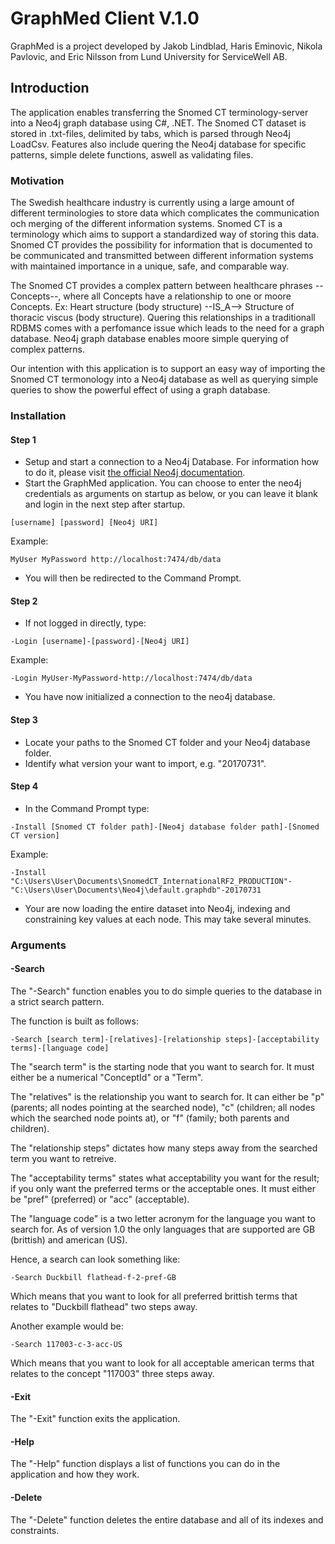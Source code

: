 # GraphMed Client V.1.0
GraphMed is a project developed by Jakob Lindblad, Haris Eminovic, Nikola Pavlovic, and Eric Nilsson from Lund University for ServiceWell AB.
## Introduction
The application enables transferring the Snomed CT terminology-server into a Neo4j graph database using C#, .NET.
The Snomed CT dataset is stored in .txt-files, delimited by tabs, which is parsed through Neo4j LoadCsv.
Features also include quering the Neo4j database for specific patterns, simple delete functions, aswell as validating files.

### Motivation
The Swedish healthcare industry is currently using a large amount of different terminologies to store data which complicates the communication och merging of the different information systems. 
Snomed CT is a terminology which aims to support a standardized way of storing this data. 
Snomed CT provides the possibility for information that is documented to be communicated and 
transmitted between different information systems with maintained importance in a unique, safe, and comparable way.

The Snomed CT provides a complex pattern between healthcare phrases --Concepts--, where all Concepts have a relationship to one or moore Concepts.
Ex: Heart structure (body structure) --IS_A--> Structure of thoracic viscus (body structure).
Quering this relationships in a traditionall RDBMS comes with a perfomance issue which leads to the need for a graph database.
Neo4j graph database enables moore simple querying of complex patterns.

Our intention with this application is to support an easy way of importing the Snomed CT termonology into a Neo4j database as well as querying simple queries to show the powerful effect of using a graph database.

### Installation
#### Step 1
 * Setup and start a connection to a Neo4j Database. For information how to do it, please visit [the official Neo4j documentation](https://neo4j.com/docs/operations-manual/current/installation/). 
 * Start the GraphMed application. You can choose to enter the neo4j credentials as arguments on startup as below, or you can leave it blank and login in the next step after startup.
 ```
 [username] [password] [Neo4j URI] 
 ```
 Example: 
  ```
 MyUser MyPassword http://localhost:7474/db/data
 ```
 * You will then be redirected to the Command Prompt.
#### Step 2
 * If not logged in directly, type: 
 ```
 -Login [username]-[password]-[Neo4j URI]
 ```
 Example: 
 ```
 -Login MyUser-MyPassword-http://localhost:7474/db/data
 ```
 * You have now initialized a connection to the neo4j database.
 #### Step 3
 * Locate your paths to the Snomed CT folder and your Neo4j database folder.
 * Identify what version your want to import, e.g. "20170731".
 #### Step 4
 * In the Command Prompt type:
 ```
 -Install [Snomed CT folder path]-[Neo4j database folder path]-[Snomed CT version]
 ```
 Example: 
 ```
 -Install "C:\Users\User\Documents\SnomedCT_InternationalRF2_PRODUCTION"-"C:\Users\User\Documents\Neo4j\default.graphdb"-20170731
 ```
 * Your are now loading the entire dataset into Neo4j, indexing and constraining key values at each node. This may take several minutes.
 
 ### Arguments
 #### -Search
The "-Search" function enables you to do simple queries to the database in a strict search pattern. 

The function is built as follows: 
 ```
 -Search [search term]-[relatives]-[relationship steps]-[acceptability terms]-[language code]
 ```
The "search term" is the starting node that you want to search for. It must either be a numerical "ConceptId" or a "Term".
 
The "relatives" is the relationship you want to search for. It can either be "p" (parents; all nodes pointing at the searched node), "c" (children; all nodes which the searched node points at), or "f" (family; both parents and children).
 
The "relationship steps" dictates how many steps away from the searched term you want to retreive. 
 
The "acceptability terms" states what acceptability you want for the result; if you only want the preferred terms or the acceptable ones. It must either be "pref" (preferred) or "acc" (acceptable). 

The "language code" is a two letter acronym for the language you want to search for. As of version 1.0 the only languages that are supported are GB (brittish) and american (US). 

Hence, a search can look something like: 
 ```
 -Search Duckbill flathead-f-2-pref-GB
 ```
 Which means that you want to look for all preferred brittish terms that relates to "Duckbill flathead" two steps away. 
 
 Another example would be: 
 ```
 -Search 117003-c-3-acc-US
 ```
 Which means that you want to look for all acceptable american terms that relates to the concept "117003" three steps away. 
 
 #### -Exit
 The "-Exit" function exits the application.
 #### -Help
 The "-Help" function displays a list of functions you can do in the application and how they work. 
 #### -Delete
 The "-Delete" function deletes the entire database and all of its indexes and constraints. 
 
 
 
 

